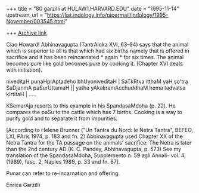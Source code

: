 +++
title = "80 garzilli at HULAW1.HARVARD.EDU"
date = "1995-11-14"
upstream_url = "https://list.indology.info/pipermail/indology/1995-November/003545.html"

+++
[Archive link](https://list.indology.info/pipermail/indology/1995-November/003545.html)


Ciao Howard! 
Abhinavagupta (TantrAloka XVI, 63-64) says 
that the animal which is superior to all is that which had six births 
namely that is offered in sacrifice and it has been reincarnated * again * 
for six times. The animal becomes pure like gold becomes pure by cooking it.
(Chapter XVI deals with initiation).

niveditaH punaHprAptadeho bhUyoniveditaH |
SaTkRtva itthaM yaH so'tra SaDjanmA paSurUttamaH ||
yatha yAkakramAcchuddhaM hema tadvatsa kIrtitaH |
.....

KSemarAja resorts to this example in his SpandasaMdoha (p. 22). He 
compares the paSu to the cattle which has 7 births.
Cooking is a way to purify gold and to separate it from impurities.

[According to Helene Brunner ("Un Tantra du Nord: le Netra Tantra", BEFEO, 
LXI, PAris 1974, p. 183 and fn. 2) Abhinavagupta used 
Chapter XX of the Netra Tantra for the TA passage on the animals' 
sacrifice. The Netra is later than the 2nd century AD (K. C. Pandey, 
Abhinavagupta, p. 573) See my translation of the SpandasaMdoha, 
Supplemento n. 59 agli Annali- vol. 4, (1989), fasc. 2, Naples 1989, p. 
33 and fn. 87].

Punar can refer to re-incarnation and offering.

Enrica Garzilli






